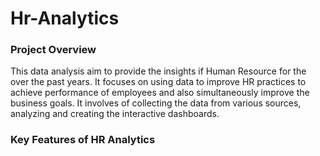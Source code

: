 # Hr-Analytics

### Project Overview

This data analysis aim to provide the insights if Human Resource for the  over the past years. It focuses on using data to improve HR practices to achieve performance of employees and also simultaneously improve the business goals. It involves of collecting the data from various sources, analyzing and creating the interactive dashboards.

### Key Features of HR Analytics

